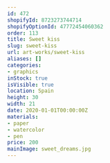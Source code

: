 ```yaml
---
id: 472
shopifyId: 8723273744714
shopifyOptionId: 47772454060362
order: 113
title: Sweet kiss
slug: sweet-kiss
url: art-works/sweet-kiss
aliases: []
categories:
- graphics
inStock: true
isVisible: true
location: Spain
height: 30
width: 21
date: 2020-01-01T00:00:00Z
materials:
- paper
- watercolor
- pen
price: 200
mainImage: sweet_dreams.jpg
---
```

